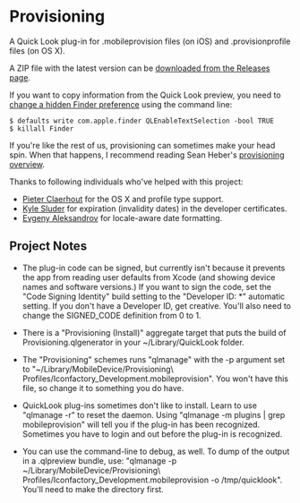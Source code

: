 Provisioning
============

A Quick Look plug-in for .mobileprovision files (on iOS) and .provisionprofile files (on OS X).

A ZIP file with the latest version can be [downloaded from the Releases page](https://github.com/chockenberry/Provisioning/releases).

If you want to copy information from the Quick Look preview, you need to [change a hidden Finder preference](http://www.macworld.com/article/1164668/select_and_copy_text_within_quick_look_previews.html) using the command line:

	$ defaults write com.apple.finder QLEnableTextSelection -bool TRUE
	$ killall Finder

If you're like the rest of us, provisioning can sometimes make your head spin. When that happens, I recommend reading Sean Heber's [provisioning overview](http://bigzaphod.tumblr.com/post/78574849549/provisioning).

Thanks to following individuals who've helped with this project:

* [Pieter Claerhout](https://github.com/pieterclaerhout) for the OS X and profile type support.
* [Kyle Sluder](https://github.com/kylesluder) for expiration (invalidity dates) in the developer certificates.
* [Evgeny Aleksandrov](https://github.com/ealeksandrov) for locale-aware date formatting.


Project Notes
-------------

* The plug-in code can be signed, but currently isn't because it prevents the app from reading user defaults from Xcode (and showing device names and software versions.) If you want to sign the code, set the "Code Signing Identity" build setting  to the "Developer ID: *" automatic setting. If you don't have a Developer ID, get creative. You'll also need to change the SIGNED_CODE definition from 0 to 1.

* There is a "Provisioning (Install)" aggregate target that puts the build of Provisioning.qlgenerator in your ~/Library/QuickLook folder.

* The "Provisioning" schemes runs "qlmanage" with the -p argument set to "~/Library/MobileDevice/Provisioning\ Profiles/Iconfactory_Development.mobileprovision". You won't have this file, so change it to something you do have.

* QuickLook plug-ins sometimes don't like to install. Learn to use "qlmanage -r" to reset the daemon. Using "qlmanage -m plugins | grep mobileprovision" will tell you if the plug-in has been recognized. Sometimes you have to login and out before the plug-in is recognized.

* You can use the command-line to debug, as well. To dump of the output in a .qlpreview bundle, use: "qlmanage -p ~/Library/MobileDevice/Provisioning\ Profiles/Iconfactory_Development.mobileprovision -o /tmp/quicklook". You'll need to make the directory first.


